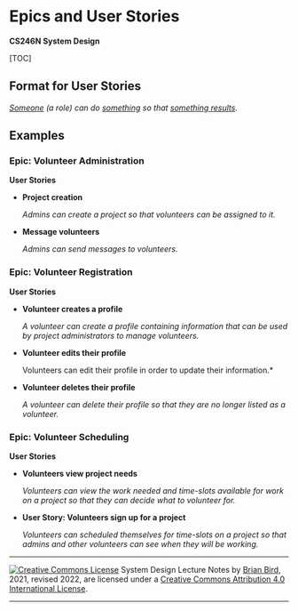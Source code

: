 # Epics and User Stories

**CS246N System Design**

[TOC]

## Format for User Stories

*<u>Someone</u> (a role) can do <u>something</u> so that <u>something results</u>.*

## Examples

### Epic: Volunteer Administration

**User Stories**

- **Project creation**

  *Admins can create a project so that volunteers can be assigned to it.*

- **Message volunteers**

  *Admins can send messages to volunteers.*

### Epic: Volunteer Registration

**User Stories**

- **Volunteer creates a profile**

  *A volunteer can create a profile containing information that can be used by project administrators to manage volunteers.*

- **Volunteer edits their profile**

  Volunteers can edit their profile in order to update their information.*

- **Volunteer deletes their profile**

  *A volunteer can delete their profile so that they are no longer listed as a volunteer.*

### Epic: Volunteer Scheduling

**User Stories**

- **Volunteers view project needs**

  *Volunteers can view the work needed and time-slots available for work on a project so that they can decide what to volunteer for.*

- **User Story: Volunteers sign up for a project**

  *Volunteers can scheduled themselves for time-slots on a project so that admins and other volunteers can see when they will be working.*

  



------

[![Creative Commons License](https://i.creativecommons.org/l/by/4.0/88x31.png)](http://creativecommons.org/licenses/by/4.0/)
System Design Lecture Notes by [Brian Bird](https://profbird.dev), 2021, revised 2022, are licensed under a [Creative Commons Attribution 4.0 International License](http://creativecommons.org/licenses/by/4.0/).

------


